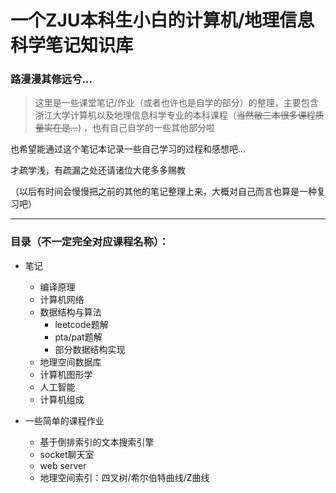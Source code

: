 # 一个ZJU本科生小白的计算机/地理信息科学笔记知识库

### 路漫漫其修远兮...

> 这里是一些课堂笔记/作业（或者也许也是自学的部分）的整理，主要包含浙江大学计算机以及地理信息科学专业的本科课程（<del>当然敝三本很多课程质量实在是...</del>) ，也有自己自学的一些其他部分啦

也希望能通过这个笔记本记录一些自己学习的过程和感想吧...

才疏学浅，有疏漏之处还请诸位大佬多多赐教

（以后有时间会慢慢把之前的其他的笔记整理上来，大概对自己而言也算是一种复习吧）

-----------------------

### 目录（不一定完全对应课程名称）：

- 笔记
    - 编译原理
    - 计算机网络
    - 数据结构与算法
        - leetcode题解
        - pta/pat题解
        - 部分数据结构实现
    - 地理空间数据库
    - 计算机图形学
    - 人工智能
    - 计算机组成
    

- 一些简单的课程作业
    - 基于倒排索引的文本搜索引擎
    - socket聊天室
    - web server
    - 地理空间索引：四叉树/希尔伯特曲线/Z曲线